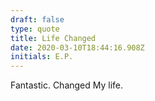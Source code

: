 ```yaml
---
draft: false
type: quote
title: Life Changed
date: 2020-03-10T18:44:16.908Z
initials: E.P.
---
```

Fantastic. Changed My life.